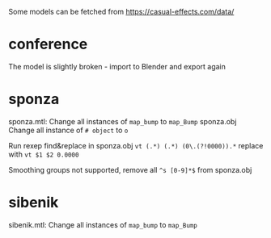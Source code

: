 Some models can be fetched from
https://casual-effects.com/data/

# conference

The model is slightly broken - import to Blender and export again

# sponza

sponza.mtl:
Change all instances of `map_bump` to `map_Bump`
sponza.obj
Change all instance of `# object` to `o`

Run rexep find&replace in sponza.obj
`vt (.*) (.*) (0\.(?!0000)).*`
replace with
`vt $1 $2 0.0000`

Smoothing groups not supported, remove all `^s [0-9]*$` from sponza.obj

# sibenik

sibenik.mtl:
Change all instances of `map_bump` to `map_Bump`
